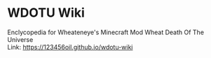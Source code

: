# WDOTU Wiki
Enclycopedia for Wheateneye's Minecraft Mod Wheat Death Of The Universe <br>
Link: https://123456oil.github.io/wdotu-wiki
